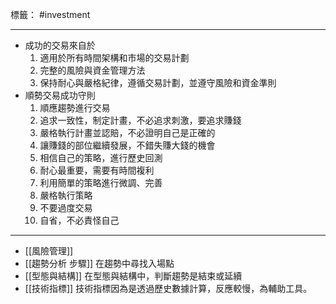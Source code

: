 標籤： #investment 

---

-   成功的交易來自於
    1.  適用於所有時間架構和市場的交易計劃
    2.  完整的風險與資金管理方法
    3.  保持耐心與嚴格紀律，遵循交易計劃，並遵守風險和資金準則
-   順勢交易成功守則
    1.  順應趨勢進行交易
    2. 追求一致性，制定計畫，不必追求刺激，要追求賺錢
    3. 嚴格執行計畫並認賠，不必證明自己是正確的
    4. 讓賺錢的部位繼續發展，不錯失賺大錢的機會
    6. 相信自己的策略，進行歷史回測
    7. 耐心最重要，需要有時間複利
    8. 利用簡單的策略進行微調、完善
    9. 嚴格執行策略
    10. 不要過度交易
    11. 自省，不必責怪自己

---
- [[風險管理]]
- [[趨勢分析 步驟]] 在趨勢中尋找入場點
- [[型態與結構]] 在型態與結構中，判斷趨勢是結束或延續 
- [[技術指標]] 技術指標因為是透過歷史數據計算，反應較慢，為輔助工具。